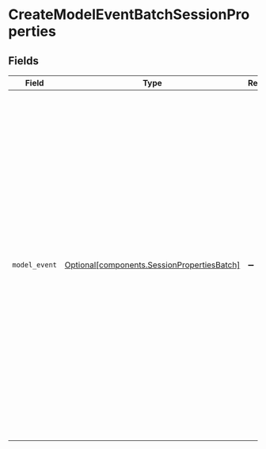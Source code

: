 # CreateModelEventBatchSessionProperties


## Fields

| Field                                                                                                                                                                                                                                                                                                                                                                                                                                                                                                                                                                                                     | Type                                                                                                                                                                                                                                                                                                                                                                                                                                                                                                                                                                                                      | Required                                                                                                                                                                                                                                                                                                                                                                                                                                                                                                                                                                                                  | Description                                                                                                                                                                                                                                                                                                                                                                                                                                                                                                                                                                                               | Example                                                                                                                                                                                                                                                                                                                                                                                                                                                                                                                                                                                                   |
| --------------------------------------------------------------------------------------------------------------------------------------------------------------------------------------------------------------------------------------------------------------------------------------------------------------------------------------------------------------------------------------------------------------------------------------------------------------------------------------------------------------------------------------------------------------------------------------------------------- | --------------------------------------------------------------------------------------------------------------------------------------------------------------------------------------------------------------------------------------------------------------------------------------------------------------------------------------------------------------------------------------------------------------------------------------------------------------------------------------------------------------------------------------------------------------------------------------------------------- | --------------------------------------------------------------------------------------------------------------------------------------------------------------------------------------------------------------------------------------------------------------------------------------------------------------------------------------------------------------------------------------------------------------------------------------------------------------------------------------------------------------------------------------------------------------------------------------------------------- | --------------------------------------------------------------------------------------------------------------------------------------------------------------------------------------------------------------------------------------------------------------------------------------------------------------------------------------------------------------------------------------------------------------------------------------------------------------------------------------------------------------------------------------------------------------------------------------------------------- | --------------------------------------------------------------------------------------------------------------------------------------------------------------------------------------------------------------------------------------------------------------------------------------------------------------------------------------------------------------------------------------------------------------------------------------------------------------------------------------------------------------------------------------------------------------------------------------------------------- |
| `model_event`                                                                                                                                                                                                                                                                                                                                                                                                                                                                                                                                                                                             | [Optional[components.SessionPropertiesBatch]](../../models/components/sessionpropertiesbatch.md)                                                                                                                                                                                                                                                                                                                                                                                                                                                                                                          | :heavy_minus_sign:                                                                                                                                                                                                                                                                                                                                                                                                                                                                                                                                                                                        | N/A                                                                                                                                                                                                                                                                                                                                                                                                                                                                                                                                                                                                       | {<br/>"source": "playground",<br/>"session_name": "Playground Session",<br/>"session_id": "caf77ace-3417-4da4-944d-f4a0688f3c23",<br/>"inputs": {<br/>"context": "Hello world",<br/>"question": "What is in the context?",<br/>"chat_history": [<br/>{<br/>"role": "system",<br/>"content": "Answer the user's question only using provided context.\n\nContext: Hello world"<br/>},<br/>{<br/>"role": "user",<br/>"content": "What is in the context?"<br/>}<br/>]<br/>},<br/>"outputs": {<br/>"role": "assistant",<br/>"content": "Hello world"<br/>},<br/>"error": null,<br/>"metrics": {},<br/>"feedback": {},<br/>"metadata": {},<br/>"user_properties": {<br/>"user": "google-oauth2\|111840237613341303366"<br/>}<br/>} |